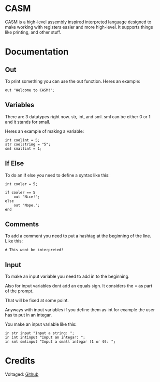 # CASM
CASM is a high-level assembly inspired interpreted language designed to make working with registers easier and more high-level. It supports things like printing, and other stuff.

# Documentation
## Out
To print something you can use the out function. Heres an example:

```
out "Welcome to CASM!";
```

## Variables
There are 3 datatypes right now. str, int, and sml. sml can be either 0 or 1 and it stands for small.

Heres an example of making a variable:

```
int coolint = 5;
str coolstring = "5";
sml smallint = 1;
```

## If Else
To do an if else you need to define a syntax like this:

```
int cooler = 5;

if cooler == 5
    out "Nice!";
else
    out "Nope.";
end
```

## Comments
To add a comment you need to put a hashtag at the beginning of the line. Like this:

```
# This wont be interpreted!
```

## Input
To make an input variable you need to add in to the beginning.

Also for input variables dont add an equals sign. It considers the = as part of the prompt.

That will be fixed at some point.

Anyways with input variables if you define them as int for example the user has to put in an integar.

You make an input variable like this:

```
in str input "Input a string: ";
in int intinput "Input an integar: ";
in sml smlinput "Input a small integar (1 or 0): ";
```

# Credits
Voltaged: [Github](https://github.com/VoltagedDebunked)
